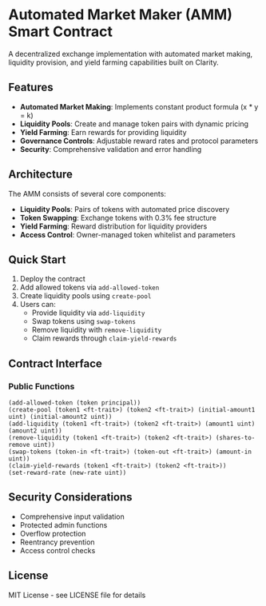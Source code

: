 # Automated Market Maker (AMM) Smart Contract

A decentralized exchange implementation with automated market making, liquidity provision, and yield farming capabilities built on Clarity.

## Features

- **Automated Market Making**: Implements constant product formula (x \* y = k)
- **Liquidity Pools**: Create and manage token pairs with dynamic pricing
- **Yield Farming**: Earn rewards for providing liquidity
- **Governance Controls**: Adjustable reward rates and protocol parameters
- **Security**: Comprehensive validation and error handling

## Architecture

The AMM consists of several core components:

- **Liquidity Pools**: Pairs of tokens with automated price discovery
- **Token Swapping**: Exchange tokens with 0.3% fee structure
- **Yield Farming**: Reward distribution for liquidity providers
- **Access Control**: Owner-managed token whitelist and parameters

## Quick Start

1. Deploy the contract
2. Add allowed tokens via `add-allowed-token`
3. Create liquidity pools using `create-pool`
4. Users can:
   - Provide liquidity via `add-liquidity`
   - Swap tokens using `swap-tokens`
   - Remove liquidity with `remove-liquidity`
   - Claim rewards through `claim-yield-rewards`

## Contract Interface

### Public Functions

```clarity
(add-allowed-token (token principal))
(create-pool (token1 <ft-trait>) (token2 <ft-trait>) (initial-amount1 uint) (initial-amount2 uint))
(add-liquidity (token1 <ft-trait>) (token2 <ft-trait>) (amount1 uint) (amount2 uint))
(remove-liquidity (token1 <ft-trait>) (token2 <ft-trait>) (shares-to-remove uint))
(swap-tokens (token-in <ft-trait>) (token-out <ft-trait>) (amount-in uint))
(claim-yield-rewards (token1 <ft-trait>) (token2 <ft-trait>))
(set-reward-rate (new-rate uint))
```

## Security Considerations

- Comprehensive input validation
- Protected admin functions
- Overflow protection
- Reentrancy prevention
- Access control checks

## License

MIT License - see LICENSE file for details
